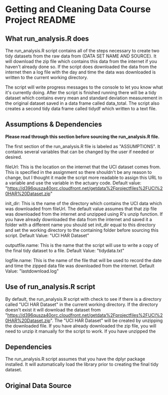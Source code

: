 # Getting and Cleaning Data Course Project README

## What run_analysis.R does

The run_analysis.R script contains all of the steps necessary to create two tidy datasets from the raw data from {DATA SET NAME AND SOURCE}. It will download the zip file which contains this data from the internet if you haven't already done so. If the script does downloaded the data from the internet then a log file with the day and time the data was downloaded is written to the current working directory. 

The script will write progress messages to the console to let you know what it's currently doing. After the script is finished running there will be a tidy dataset which contains every mean and standard deviation measurement in the original dataset saved in a data frame called data_total. The script also creates a second tidy data frame called tidydf which written to a text file. 

## Assumptions & Dependencies

<b>Please read through this section before sourcing the run_analysis.R file.</b>

The first section of the run_analysis.R file is labeled as "ASSUMPTIONS". It contains several variables that can be changed by the user if needed or desired. 

fileUrl: This is the location on the internet that the UCI dataset comes from. This is specified in the assignment so there shouldn't be any reason to change, but I thought it made the script more readable to assign this URL to a variable and use the variable in the actuary code.
Default value: "https://d396qusza40orc.cloudfront.net/getdata%2Fprojectfiles%2FUCI%20HAR%20Dataset.zip"

init_dir: This is the name of the directory which contains the UCI data which was downloaded from fileUrl. The default value assumes that that zip file was downloaded from the internet and unzipped using R's unzip function. If you have already downloaded the data from the internet and saved it a folder with a different name you should set init_dir equal to this directory and set the working directory to the containing folder before sourcing this script.
Default Value: "UCI HAR Dataset"

outputfile.name: This is the name that the script will use to write a copy of the final tidy dataset to a file.
Default Value: "tidydata.txt"

logfile.name: This is the name of the file that will be used to record the date and time the zipped data file was downloaded from the internet.
Default Value: "lastdownload.log"

## Use of run_analysis.R script

By default, the run_analysis.R script with check to see if there is a directory called "UCI HAR Dataset" in the current working directory. If the directory doesn't exist it will download the dataset from "https://d396qusza40orc.cloudfront.net/getdata%2Fprojectfiles%2FUCI%20HAR%20Dataset.zip". The "UCI HAR Dataset" will be created by unzipping the downloaded file. If you have already downloaded the zip file, you will need to unzip it manually for the script to work. If you have unzipped the 

## Dependencies

The run_analysis.R script assumes that you have the dplyr package installed. It will automatically load the library prior to creating the final tidy dataset.


## Original Data Source